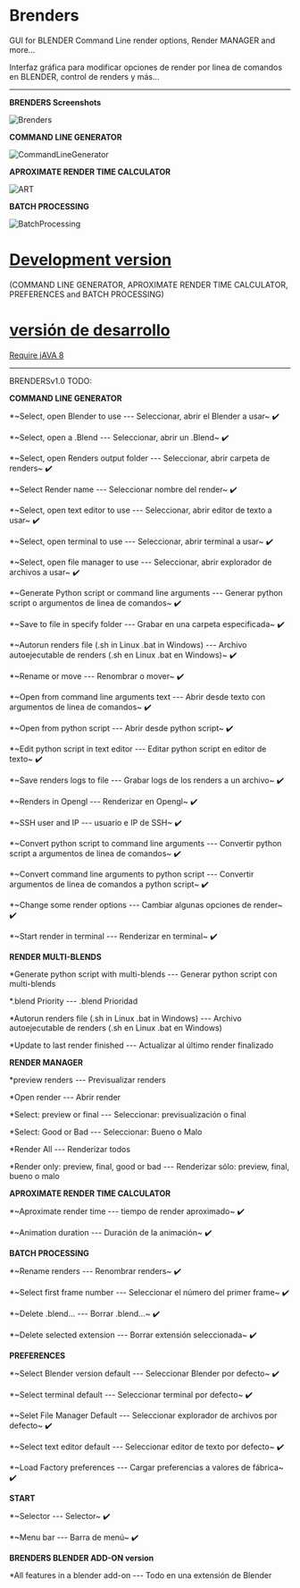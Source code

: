 # Brenders
GUI for BLENDER Command Line render options, Render MANAGER and more...

Interfaz gráfica para modificar opciones de render por linea de comandos en BLENDER, control de renders y más...

--------------------------
**BRENDERS Screenshots**

![Brenders](https://github.com/eLeDeTe-LoDeTanda/Brenders/blob/master/data/Screenshots/BRENDERSv1.0.png)

**COMMAND LINE GENERATOR**

![CommandLineGenerator](https://github.com/eLeDeTe-LoDeTanda/Brenders/blob/master/data/Screenshots/BRENDERSv1.0_CommandLineGenerator.png)

**APROXIMATE RENDER TIME CALCULATOR**

![ART](https://github.com/eLeDeTe-LoDeTanda/Brenders/blob/master/data/Screenshots/BRENDERSv1.0_AproximateRenderTimeCalculator.png)

**BATCH PROCESSING**

![BatchProcessing](https://github.com/eLeDeTe-LoDeTanda/Brenders/blob/master/data/Screenshots/BRENDERSv1.0_BatchProcessing.png)

# [Development version](https://github.com/eLeDeTe-LoDeTanda/Brenders/tree/master/Build) 

(COMMAND LINE GENERATOR, APROXIMATE RENDER TIME CALCULATOR, PREFERENCES and BATCH PROCESSING)

# [versión de desarrollo](https://github.com/eLeDeTe-LoDeTanda/Brenders/tree/master/Build)

[Require jAVA 8](https://www.java.com/en/download/)

-----------------------------
BRENDERSv1.0 TODO:

**COMMAND LINE GENERATOR**

*~Select, open Blender to use --- Seleccionar, abrir el Blender a usar~ :heavy_check_mark:

*~Select, open a .Blend --- Seleccionar, abrir un .Blend~ :heavy_check_mark:

*~Select, open Renders output folder --- Seleccionar, abrir carpeta de renders~ :heavy_check_mark:

*~Select Render name --- Seleccionar nombre del render~ :heavy_check_mark:

*~Select, open text editor to use --- Seleccionar, abrir editor de texto a usar~ :heavy_check_mark:

*~Select, open terminal to use --- Seleccionar, abrir terminal a usar~ :heavy_check_mark:

*~Select, open file manager to use --- Seleccionar, abrir explorador de archivos a usar~ :heavy_check_mark:

*~Generate Python script or command line arguments --- Generar python script o argumentos de linea de comandos~ :heavy_check_mark:

*~Save to file in specify folder --- Grabar en una carpeta especificada~ :heavy_check_mark:

*~Autorun renders file (.sh in Linux .bat in Windows) --- Archivo autoejecutable de renders (.sh en Linux .bat en Windows)~ :heavy_check_mark:

*~Rename or move --- Renombrar o mover~ :heavy_check_mark:

*~Open from command line arguments text --- Abrir desde texto con argumentos de linea de comandos~ :heavy_check_mark:

*~Open from python script --- Abrir desde python script~ :heavy_check_mark:

*~Edit python script in text editor --- Editar python script en editor de texto~ :heavy_check_mark:

*~Save renders logs to file --- Grabar logs de los renders a un archivo~ :heavy_check_mark:

*~Renders in Opengl --- Renderizar en Opengl~ :heavy_check_mark:

*~SSH user and IP --- usuario e IP de SSH~ :heavy_check_mark:

*~Convert python script to command line arguments --- Convertir python script a argumentos de linea de comandos~ :heavy_check_mark:

*~Convert command line arguments to python script --- Convertir argumentos de linea de comandos a python script~ :heavy_check_mark:

*~Change some render options --- Cambiar algunas opciones de render~ :heavy_check_mark:

*~Start render in terminal --- Renderizar en terminal~ :heavy_check_mark:


**RENDER MULTI-BLENDS**

*Generate python script with multi-blends --- Generar python script con multi-blends

*.blend Priority --- .blend Prioridad

*Autorun renders file (.sh in Linux .bat in Windows) --- Archivo autoejecutable de renders (.sh en Linux .bat en Windows)

*Update to last render finished --- Actualizar al último render finalizado 

**RENDER MANAGER**

*preview renders --- Previsualizar renders

*Open render --- Abrir render

*Select: preview or final --- Seleccionar: previsualización o final

*Select: Good or Bad --- Seleccionar: Bueno o Malo

*Render All --- Renderizar todos

*Render only: preview, final, good or bad --- Renderizar sólo: preview, final, bueno o malo 

**APROXIMATE RENDER TIME CALCULATOR**

*~Aproximate render time --- tiempo de render aproximado~ :heavy_check_mark:

*~Animation duration --- Duración de la animación~ :heavy_check_mark:

**BATCH PROCESSING**

*~Rename renders --- Renombrar renders~ :heavy_check_mark:

*~Select first frame number --- Seleccionar el número del primer frame~ :heavy_check_mark:

*~Delete .blend... --- Borrar .blend...~ :heavy_check_mark:

*~Delete selected extension --- Borrar extensión seleccionada~ :heavy_check_mark:

**PREFERENCES**

*~Select Blender version default --- Seleccionar Blender por defecto~ :heavy_check_mark:

*~Select terminal default --- Seleccionar terminal por defecto~ :heavy_check_mark:

*~Selet File Manager Default --- Seleccionar explorador de archivos por defecto~ :heavy_check_mark:

*~Select text editor default --- Seleccionar editor de texto por defecto~ :heavy_check_mark:

*~Load Factory preferences --- Cargar preferencias a valores de fábrica~ :heavy_check_mark:

**START**

*~Selector --- Selector~ :heavy_check_mark:

*~Menu bar --- Barra de menú~ :heavy_check_mark:

**BRENDERS BLENDER ADD-ON version**

*All features in a blender add-on --- Todo en una extensión de Blender


